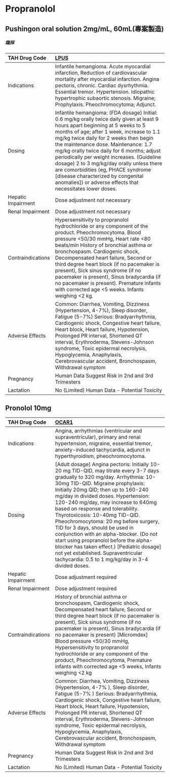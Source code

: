 # Propranolol

## Pushingon oral solution 2mg/mL, 60mL(專案製造)

##### 臨採

| TAH Drug Code      | [LPUS](https://www.tahsda.org.tw/drugs/hissearch.php?drug_code=LPUS)                                                                                                                                                                                                                                                                                                                                                                                                                                                                           |
|:-------------------|:-----------------------------------------------------------------------------------------------------------------------------------------------------------------------------------------------------------------------------------------------------------------------------------------------------------------------------------------------------------------------------------------------------------------------------------------------------------------------------------------------------------------------------------------------|
| Indications        | Infantile hemangioma. Acute myocardial infarction, Reduction of cardiovascular mortality after myocardial infarction. Angina pectoris, chronic. Cardiac dysrhythmia. Essential tremor. Hypertension. Idiopathic hypertrophic subaortic stenosis. Migraine; Prophylaxis. Pheochromocytoma; Adjunct.                                                                                                                                                                                                                                             |
| Dosing             | Infantile hemangioma: (FDA dosage) Initial: 0.6 mg/kg orally twice daily given at least 9 hours apart beginning at 5 weeks to 5 months of age; after 1 week, increase to 1.1 mg/kg twice daily for 2 weeks then begin the maintenance dose. Maintenance: 1.7 mg/kg orally twice daily for 6 months; adjust periodically per weight increases. (Guideline dosage) 2 to 3 mg/kg/day orally unless there are comorbidities (eg, PHACE syndrome [disease characterized by congenital anomalies]) or adverse effects that necessitates lower doses. |
| Hepatic Impairment | Dose adjustment not necessary                                                                                                                                                                                                                                                                                                                                                                                                                                                                                                                  |
| Renal Impairment   | Dose adjustment not necessary                                                                                                                                                                                                                                                                                                                                                                                                                                                                                                                  |
| Contraindications  | Hypersensitivity to propranolol hydrochloride or any component of the product. Pheochromocytoma. Blood pressure <50/30 mmHg, Heart rate <80 beats/min History of bronchial asthma or bronchospasm. Cardiogenic shock, Decompensated heart failure, Second or third degree heart block (if no pacemaker is present), Sick sinus syndrome (if no pacemaker is present), Sinus bradycardia (if no pacemaker is present). Premature infants with corrected age <5 weeks. Infants weighing <2 kg.                                                   |
| Adverse Effects    | Common: Diarrhea, Vomiting, Dizziness (Hypertension, 4-7%), Sleep disorder, Fatigue (5-7%) Serious: Bradyarrhythmia, Cardiogenic shock, Congestive heart failure, Heart block, Heart failure, Hypotension, Prolonged PR interval, Shortened QT interval, Erythroderma, Stevens-Johnson syndrome, Toxic epidermal necrolysis, Hypoglycemia, Anaphylaxis, Cerebrovascular accident, Bronchospasm, Withdrawal symptom                                                                                                                             |
| Pregnancy          | Human Data Suggest Risk in 2nd and 3rd Trimesters                                                                                                                                                                                                                                                                                                                                                                                                                                                                                              |
| Lactation          | No (Limited) Human Data - Potential Toxicity                                                                                                                                                                                                                                                                                                                                                                                                                                                                                                   |

## Pronolol 10mg

| TAH Drug Code      | [OCAR1](https://www.tahsda.org.tw/drugs/hissearch.php?drug_code=OCAR1)                                                                                                                                                                                                                                                                                                                                                                                                                                                                                                                                                                                              |
|:-------------------|:--------------------------------------------------------------------------------------------------------------------------------------------------------------------------------------------------------------------------------------------------------------------------------------------------------------------------------------------------------------------------------------------------------------------------------------------------------------------------------------------------------------------------------------------------------------------------------------------------------------------------------------------------------------------|
| Indications        | Angina, arrhythmias (ventricular and supraventricular), primary and renal hypertension, migraine, essential tremor, anxiety-induced tachycardia, adjunct in hyperthyroidism, pheochromocytoma.                                                                                                                                                                                                                                                                                                                                                                                                                                                                      |
| Dosing             | [Adult dosage] Angina pectoris: Initially 10-20 mg TID-QID, may titrate every 3-7 days gradually to 320 mg/day. Arrhythmia: 10-30mg TID-QID. Migraine prophylaxis: Initially 20mg QID; then up to 160-240 mg/day in divided doses. Hypertension: 120-240 mg/day, may increase to 640mg based on response and tolerability. Thyrotoxicosis: 10-40mg TID-QID. Pheochromocytoma: 20 mg before surgery, TID for 3 days, should be used in conjunction with an alpha-blocker. (Do not start using propranolol before the alpha-blocker has taken effect.) [Pediatric dosage] not yet established. Supraventricular tachycardia: 0.5 to 1 mg/kg/day in 3-4 divided doses. |
| Hepatic Impairment | Dose adjustment required                                                                                                                                                                                                                                                                                                                                                                                                                                                                                                                                                                                                                                            |
| Renal Impairment   | Dose adjustment required                                                                                                                                                                                                                                                                                                                                                                                                                                                                                                                                                                                                                                            |
| Contraindications  | History of bronchial asthma or bronchospasm, Cardiogenic shock, Decompensated heart failure, Second or third degree heart block (if no pacemaker is present), Sick sinus syndrome (if no pacemaker is present), Sinus bradycardia (if no pacemaker is present) [Micromdex] Blood pressure <50/30 mmHg, Hypersensitivity to propranolol hydrochloride or any component of the product, Pheochromocytoma, Premature infants with corrected age <5 weeks, Infants weighing <2 kg                                                                                                                                                                                       |
| Adverse Effects    | Common: Diarrhea, Vomiting, Dizziness (Hypertension, 4-7% ), Sleep disorder, Fatigue (5-7% ) Serious: Bradyarrhythmia, Cardiogenic shock, Congestive heart failure, Heart block, Heart failure, Hypotension, Prolonged PR interval, Shortened QT interval, Erythroderma, Stevens-Johnson syndrome, Toxic epidermal necrolysis, Hypoglycemia, Anaphylaxis, Cerebrovascular accident, Bronchospasm, Withdrawal symptom                                                                                                                                                                                                                                                |
| Pregnancy          | Human Data Suggest Risk in 2nd and 3rd Trimesters                                                                                                                                                                                                                                                                                                                                                                                                                                                                                                                                                                                                                   |
| Lactation          | No (Limited) Human Data - Potential Toxicity                                                                                                                                                                                                                                                                                                                                                                                                                                                                                                                                                                                                                        |

